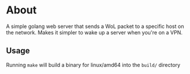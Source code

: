 # About

A simple golang web server that sends a WoL packet to a specific host on the network.
Makes it simpler to wake up a server when you're on a VPN.

## Usage

Running `make` will build a binary for linux/amd64 into the `build/` directory
